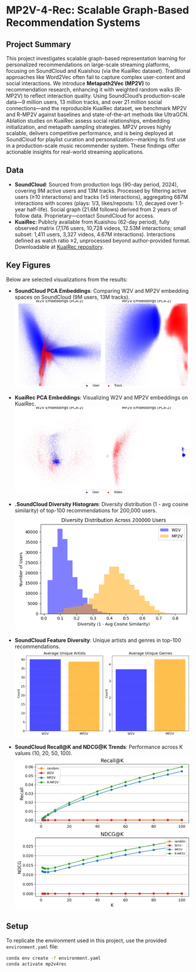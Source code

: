 # MP2V-4-Rec: Scalable Graph-Based Recommendation Systems

## Project Summary
This project investigates scalable graph-based representation learning for personalized recommendations on large-scale streaming platforms, focusing on SoundCloud and Kuaishou (via the KuaiRec dataset). Traditional approaches like Word2Vec often fail to capture complex user-content and social interactions. We introduce **Metapath2Vec (MP2V)** to recommendation research, enhancing it with weighted random walks (R-MP2V) to reflect interaction quality. Using SoundCloud’s production-scale data—9 million users, 13 million tracks, and over 21 million social connections—and the reproducible KuaiRec dataset, we benchmark MP2V and R-MP2V against baselines and state-of-the-art methods like UltraGCN. Ablation studies on KuaiRec assess social relationships, embedding initialization, and metapath sampling strategies. MP2V proves highly scalable, delivers competitive performance, and is being deployed at SoundCloud for playlist curation and personalization—marking its first use in a production-scale music recommender system. These findings offer actionable insights for real-world streaming applications.

## Data
- **SoundCloud**: Sourced from production logs (90-day period, 2024), covering 9M active users and 13M tracks. Processed by filtering active users (≥10 interactions) and tracks (≥5 interactions), aggregating 687M interactions with scores (plays: 1/3, likes/reposts: 1.0, decayed over 1-year half-life). Social graph (21.6M follows) derived from 2 years of follow data. Proprietary—contact SoundCloud for access.
- **KuaiRec**: Publicly available from Kuaishou (62-day period), fully observed matrix (7,176 users, 10,728 videos, 12.53M interactions; small subset: 1,411 users, 3,327 videos, 4.67M interactions). Interactions defined as watch ratio ≥2, unprocessed beyond author-provided format. Downloadable at [KuaiRec repository](https://kuairec.com/).

## Key Figures
Below are selected visualizations from the results:

- **SoundCloud PCA Embeddings**: Comparing W2V and MP2V embedding spaces on SoundCloud (9M users, 13M tracks).
  ![SoundCloud PCA Embeddings](results/SoundCloud/pca_embeddings.png)

- **KuaiRec PCA Embeddings**: Visualizing W2V and MP2V embeddings on KuaiRec.
  ![KuaiRec PCA Embeddings](results/KuaiRec/pca_embeddings.png)

- **.SoundCloud Diversity Histogram**: Diversity distribution (1 - avg cosine similarity) of top-100 recommendations for 200,000 users.
  ![SoundCloud Diversity Histogram](results/SoundCloud/diversity_histogram.png)

- **SoundCloud Feature Diversity**: Unique artists and genres in top-100 recommendations.
  ![SoundCloud Feature Diversity](results/SoundCloud/feature_diversity.png)

- **SoundCloud Recall@K and NDCG@K Trends**: Performance across K values (10, 20, 50, 100).
  ![SoundCloud Metrics by K](results/SoundCloud/soundcloud_metrics_by_k.png)

## Setup
To replicate the environment used in this project, use the provided `environment.yaml` file:
```bash
conda env create -f environment.yaml
conda activate mp2v4rec
